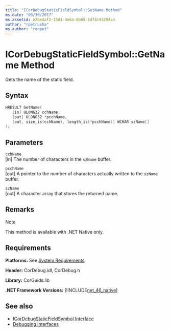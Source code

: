 ```yaml
---
title: "ICorDebugStaticFieldSymbol::GetName Method"
ms.date: "03/30/2017"
ms.assetid: e2be4af2-15d1-4e6a-8b68-1d78c93294a4
author: "rpetrusha"
ms.author: "ronpet"
---
```

# ICorDebugStaticFieldSymbol::GetName Method
Gets the name of the static field.  
  
## Syntax  
  
```cpp  
HRESULT GetName(  
   [in] ULONG32 cchName,   
   [out] ULONG32 *pcchName,   
   [out, size_is(cchName), length_is(*pcchName)] WCHAR szName[]  
);  
```  
  
## Parameters  
 `cchName`  
 [in] The number of characters in the `szName` buffer.  
  
 `pcchName`  
 [out] A pointer to the number of characters actually written to the `szName` buffer.  
  
 `szName`  
 [out] A character array that stores the returned name.  
  
## Remarks  
  
> [!NOTE]
>  This method is available with .NET Native only.  
  
## Requirements  
 **Platforms:** See [System Requirements](../../../../docs/framework/get-started/system-requirements.md).  
  
 **Header:** CorDebug.idl, CorDebug.h  
  
 **Library:** CorGuids.lib  
  
 **.NET Framework Versions:** [!INCLUDE[net_46_native](../../../../includes/net-46-native-md.md)]  
  
## See also

- [ICorDebugStaticFieldSymbol Interface](../../../../docs/framework/unmanaged-api/debugging/icordebugstaticfieldsymbol-interface.md)
- [Debugging Interfaces](../../../../docs/framework/unmanaged-api/debugging/debugging-interfaces.md)

